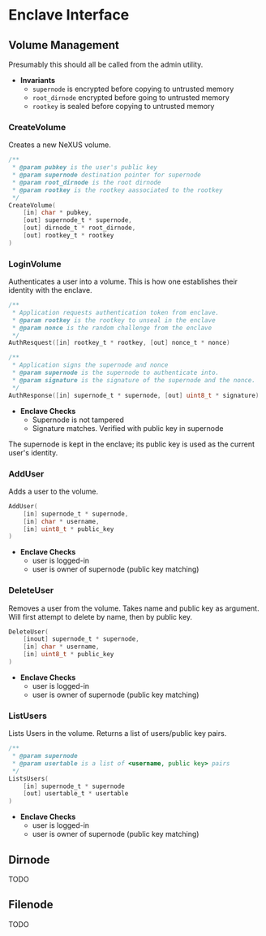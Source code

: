 # Enclave Interface
## Volume Management
Presumably this should all be called from the admin utility.

+ **Invariants**
    + `supernode` is encrypted before copying to untrusted memory
    + `root_dirnode` encrypted before going to untrusted memory
    + `rootkey` is sealed before copying to untrusted memory


### CreateVolume
Creates a new NeXUS volume.

```c
/**
 * @param pubkey is the user's public key
 * @param supernode destination pointer for supernode
 * @param root_dirnode is the root dirnode
 * @param rootkey is the rootkey aassociated to the rootkey
 */
CreateVolume(
    [in] char * pubkey,
    [out] supernode_t * supernode,
    [out] dirnode_t * root_dirnode,
    [out] rootkey_t * rootkey
)
```

### LoginVolume
Authenticates a user into a volume. This is how one establishes their identity
with the enclave.

```c
/**
 * Application requests authentication token from enclave.
 * @param rootkey is the rootkey to unseal in the enclave
 * @param nonce is the random challenge from the enclave
 */
AuthResquest([in] rootkey_t * rootkey, [out] nonce_t * nonce)

/**
 * Application signs the supernode and nonce
 * @param supernode is the supernode to authenticate into.
 * @param signature is the signature of the supernode and the nonce.
 */
AuthResponse([in] supernode_t * supernode, [out] uint8_t * signature)
```

* **Enclave Checks**
    + Supernode is not tampered
    + Signature matches. Verified with public key in supernode

The supernode is kept in the enclave; its public key is used as the current
user's identity.

### AddUser
Adds a user to the volume.

```c
AddUser(
    [in] supernode_t * supernode,
    [in] char * username,
    [in] uint8_t * public_key
)
```

* **Enclave Checks**
    + user is logged-in
    + user is owner of supernode (public key matching)

### DeleteUser
Removes a user from the volume. Takes name and public key as argument. Will
first attempt to delete by name, then by public key.

```c
DeleteUser(
    [inout] supernode_t * supernode,
    [in] char * username,
    [in] uint8_t * public_key
)
```

* **Enclave Checks**
    + user is logged-in
    + user is owner of supernode (public key matching)

### ListUsers
Lists Users in the volume. Returns a list of users/public key pairs.

```c
/**
 * @param supernode
 * @param usertable is a list of <username, public key> pairs
 */
ListsUsers(
    [in] supernode_t * supernode
    [out] usertable_t * usertable
)
```
* **Enclave Checks**
    + user is logged-in
    + user is owner of supernode (public key matching)

## Dirnode
TODO


## Filenode
TODO

